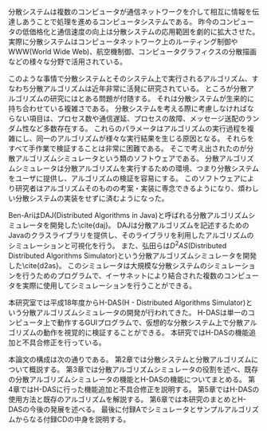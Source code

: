 
分散システムは複数のコンピュータが通信ネットワークを介して相互に情報を伝達しあうことで処理を進めるコンピュータシステムである。
昨今のコンピュータの低価格化と通信速度の向上は分散システムの応用範囲を劇的に拡大させた。
実際に分散システムはコンピュータネットワーク上のルーティング制御やWWW(World Wide Web)、航空機制御、コンピュータグラフィクスの分散描画などの様々な分野で活用されている。

このような事情で分散システムとそのシステム上で実行されるアルゴリズム、すなわち分散アルゴリズムは近年非常に活発に研究されている。
ところが分散アルゴリズムの研究にはとある問題が付随する。
それは分散システムが生来的に持ち合わせている複雑さである。
分散システムを考える際に考慮しなければならない項目は、プロセス数や通信遅延、プロセスの故障、メッセージ送配のランダム性など多数存在する。
これらのパラメータはアルゴリズムの実行過程を複雑にし、同一のアルゴリズムが様々な実行結果を生じる原因となる。
それらをすべて手作業で検証することは非常に困難である。
そこで考え出されたのが分散アルゴリズムシミュレータという類のソフトウェアである。
分散アルゴリズムシミュレータは分散アルゴリズムを実行するための環境、つまり分散システムをユーザに提供し、アルゴリズムの検証を容易にする。
このソフトウェアにより研究者はアルゴリズムそのものの考案・実装に専念できるようになり、煩わしい分散システムの実装をせずに済むようになった。

Ben-AriはDAJ(Distributed Algorithms in Java)と呼ばれる分散アルゴリズムシミュレータを開発した\cite{daj}。
DAJは分散アルゴリズムを記述するためのJavaのクラスライブラリを提供し、そのライブラリを利用したアルゴリズムのシミュレーションと可視化を行う。
また、弘田らは$D^2AS$(Distributed Distributed Algorithms Simulator)という分散アルゴリズムシミュレータを開発した\cite{d2as}。
このシミュレータは大規模な分散システムのシミュレーションを行うためのプログラムで、イーサネットにより結合された複数のコンピュータを実際に使用してシミュレーションを行うことができる。

本研究室では平成18年度からH-DAS(H - Distributed Algorithms Simulator)という分散アルゴリズムシミュレータの開発が行われてきた。
H-DASは単一のコンピュータ上で動作するGUIプログラムで、仮想的な分散システム上で分散アルゴリズムの動作を視覚的に検証することができる。
本研究ではH-DASの機能追加と不具合修正を行っている。

本論文の構成は次の通りである。
第2章では分散システムと分散アルゴリズムについて概説する。
第3章では分散アルゴリズムシミュレータの役割を述べ、既存の分散アルゴリズムシミュレータの機能とH-DASの機能についてまとめる。
第4章ではH-DASに行った機能追加と不具合修正を説明する。
第5章ではH-DASの使用方法と既存のアルゴリズムを解説する。
第6章では本研究のまとめとH-DASの今後の発展を述べる。
最後に付録Aでシミュレータとサンプルアルゴリズムからなる付録CDの中身を説明する。
